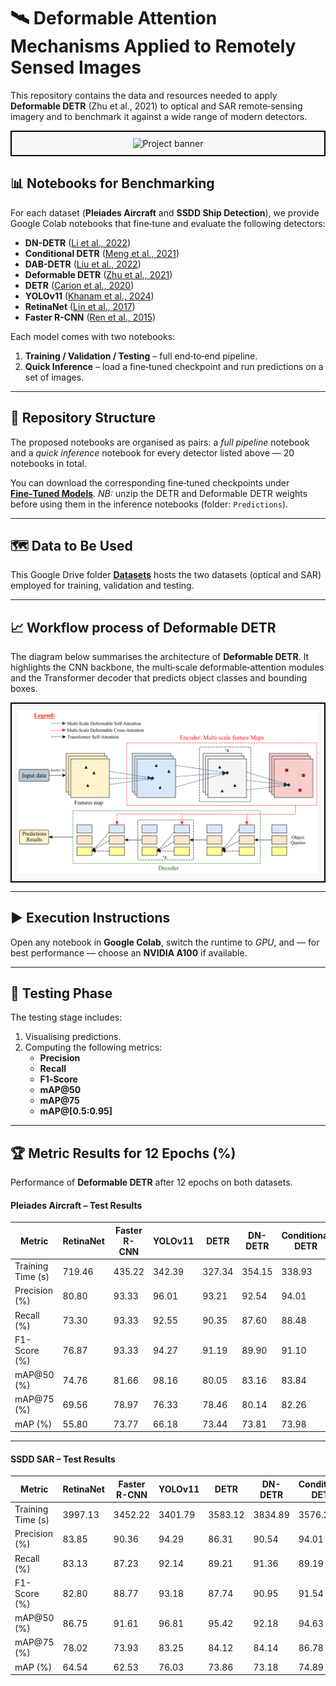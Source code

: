 # 🛰 Deformable Attention Mechanisms Applied to Remotely Sensed Images

This repository contains the data and resources needed to apply **Deformable DETR** (Zhu et al., 2021) to optical and SAR remote‑sensing imagery and to benchmark it against a wide range of modern detectors.

<div align="center" style="border: 2px solid black; padding: 10px; background-color: #f8f8f8;">
    <img src="assets/GITHUB_COVER.PNG" alt="Project banner" width="650">
</div>

## 📊 Notebooks for Benchmarking

For each dataset (**Pleiades Aircraft** and **SSDD Ship Detection**), we provide Google Colab notebooks that fine‑tune and evaluate the following detectors:

- **DN-DETR** ([Li et al., 2022](https://arxiv.org/abs/2203.01305))
- **Conditional DETR** ([Meng et al., 2021](https://openaccess.thecvf.com/content/ICCV2021/html/Meng_Conditional_DETR_for_Fast_Training_Convergence_ICCV_2021_paper.html))
- **DAB-DETR** ([Liu et al., 2022](https://arxiv.org/abs/2201.12329))
- **Deformable DETR** ([Zhu et al., 2021](https://arxiv.org/abs/2010.04159))
- **DETR** ([Carion et al., 2020](https://link.springer.com/chapter/10.1007/978-3-030-58452-8_13))
- **YOLOv11** ([Khanam et al., 2024](https://arxiv.org/abs/2410.17725))
- **RetinaNet** ([Lin et al., 2017](https://openaccess.thecvf.com/content_iccv_2017/html/Lin_Focal_Loss_for_ICCV_2017_paper.html))
- **Faster R-CNN** ([Ren et al., 2015](https://arxiv.org/abs/1506.01497))

Each model comes with two notebooks:
1. **Training / Validation / Testing** – full end‑to‑end pipeline.
2. **Quick Inference** – load a fine‑tuned checkpoint and run predictions on a set of images.

---
## 📁 Repository Structure

The proposed notebooks are organised as pairs: a *full pipeline* notebook and a *quick inference* notebook for every detector listed above — 20 notebooks in total.

You can download the corresponding fine‑tuned checkpoints under **[Fine‑Tuned Models](https://drive.google.com/drive/u/1/folders/1xf-vNriat8YUJQGu-fedciORcqXCzzW6?usp=sharing)**. *NB:* unzip the DETR and Deformable DETR weights before using them in the inference notebooks (folder: `Predictions`).

---
## 🗺️ Data to Be Used

This Google Drive folder **[Datasets](https://drive.google.com/drive/folders/1-8UDTKH-A7PerjXUXKDAXtTWKYRdj7IS?usp=sharing)** hosts the two datasets (optical and SAR) employed for training, validation and testing.

---
## 📈 Workflow process of Deformable DETR

The diagram below summarises the architecture of **Deformable DETR**. It highlights the CNN backbone, the multi‑scale deformable‑attention modules and the Transformer decoder that predicts object classes and bounding boxes.

<div align="center" style="border: 2px solid black; padding: 10px; background-color: #f8f8f8;">
    <img src="assets/Deformable-DETR.png" alt="Workflow-DEFORMABLE-DETR" width="650">
</div>

---
## ▶️ Execution Instructions

Open any notebook in **Google Colab**, switch the runtime to *GPU*, and — for best performance — choose an **NVIDIA A100** if available.

---
## 🧪 Testing Phase

The testing stage includes:
1. Visualising predictions.
2. Computing the following metrics:
   - **Precision**
   - **Recall**
   - **F1‑Score**
   - **mAP@50**
   - **mAP@75**
   - **mAP@[0.5:0.95]**

---
## 🏆 Metric Results for 12 Epochs (%)

Performance of **Deformable DETR** after 12 epochs on both datasets.

#### Pleiades Aircraft – Test Results

| Metric              | RetinaNet | Faster R-CNN | YOLOv11 | DETR   | DN-DETR | Conditional DETR | DAB-DETR | **Deformable DETR** |
|---------------------|-----------|--------------|---------|--------|---------|-------------------|----------|----------------------|
| Training Time (s)   | 719.46    | 435.22       | 342.39  | 327.34 | 354.15  | 338.93            | 329.36   | **306.53**           |
| Precision (%)       | 80.80     | 93.33        | 96.01   | 93.21  | 92.54   | 94.01             | 95.23    | **97.76**            |
| Recall (%)          | 73.30     | 93.33        | 92.55   | 90.35  | 87.60   | 88.48             | 90.06    | **92.62**            |
| F1-Score (%)        | 76.87     | 93.33        | 94.27   | 91.19  | 89.90   | 91.10             | 92.57    | **95.12**            |
| mAP@50 (%)          | 74.76     | 81.66        | 98.16   | 80.05  | 83.16   | 83.84             | 95.14    | **98.42**            |
| mAP@75 (%)          | 69.56     | 78.97        | 76.33   | 78.46  | 80.14   | 82.26             | 87.53    | **89.42**            |
| mAP (%)             | 55.80     | 73.77        | 66.18   | 73.44  | 73.81   | 73.98             | 74.19    | **76.75**            |


---

#### SSDD SAR – Test Results

| Metric              | RetinaNet | Faster R-CNN | YOLOv11 | DETR   | DN-DETR | Conditional DETR | DAB-DETR | **Deformable DETR** |
|---------------------|-----------|--------------|---------|--------|---------|-------------------|----------|----------------------|
| Training Time (s)   | 3997.13   | 3452.22      | 3401.79 | 3583.12| 3834.89 | 3576.29           | 3489.27  | **3370.16**          |
| Precision (%)       | 83.85     | 90.36        | 94.29   | 86.31  | 90.54   | 94.01             | 95.23    | **96.26**            |
| Recall (%)          | 83.13     | 87.23        | 92.14   | 89.21  | 91.36   | 89.19             | 92.49    | **92.88**            |
| F1-Score (%)        | 82.80     | 88.77        | 93.18   | 87.74  | 90.95   | 91.54             | 93.84    | **94.54**            |
| mAP@50 (%)          | 86.75     | 91.61        | 96.81   | 95.42  | 92.18   | 94.63             | 96.14    | **97.31**            |
| mAP@75 (%)          | 78.02     | 73.93        | 83.25   | 84.12  | 84.14   | 86.78             | 87.89    | **88.66**            |
| mAP (%)             | 64.54     | 62.53        | 76.03   | 73.86  | 73.18   | 74.89             | 74.54    | **76.14**            |

